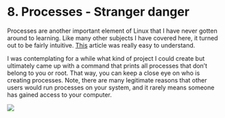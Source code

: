 # 8. Processes - Stranger danger

Processes are another important element of Linux that I have never gotten around to learning.
Like many other subjects I have covered here, it turned out to be fairly intuitive.
[This](https://www.geeksforgeeks.org/processes-in-linuxunix/) article was really easy to understand.

I was contemplating for a while what kind of project I could create but ultimately came up with a command that prints all processes that don’t belong to you or root.
That way, you can keep a close eye on who is creating processes.
Note, there are many legitimate reasons that other users would run processes on your system, and it rarely means someone has gained access to your computer.

![](screenshot.png)
